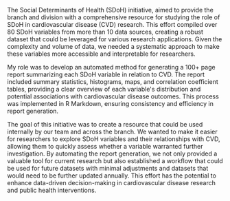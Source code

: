 The Social Determinants of Health (SDoH) initiative, aimed to provide the branch and division with a comprehensive resource for studying the role of SDoH in cardiovascular disease (CVD) research. This effort compiled over 80 SDoH variables from more than 10 data sources, creating a robust dataset that could be leveraged for various research applications. Given the complexity and volume of data, we needed a systematic approach to make these variables more accessible and interpretable for researchers.

My role was to develop an automated method for generating a 100+ page report summarizing each SDoH variable in relation to CVD. The report included summary statistics, histograms, maps, and correlation coefficient tables, providing a clear overview of each variable's distribution and potential associations with cardiovascular disease outcomes. This process was implemented in R Markdown, ensuring consistency and efficiency in report generation.

The goal of this initiative was to create a resource that could be used internally by our team and across the branch. We wanted to make it easier for researchers to explore SDoH variables and their relationships with CVD, allowing them to quickly assess whether a variable warranted further investigation. By automating the report generation, we not only provided a valuable tool for current research but also established a workflow that could be used for future datasets with minimal adjustments and datasets that would need to be further updated annually. This effort has the potential to enhance data-driven decision-making in cardiovascular disease research and public health interventions.
